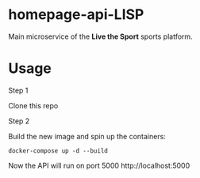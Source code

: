# homepage-api-LISP

Main microservice of the **Live the Sport** sports platform.

# Usage

Step 1

Clone this repo

Step 2 

Build the new image and spin up the containers:
```
docker-compose up -d --build
```

Now the API will run on port 5000 http://localhost:5000
